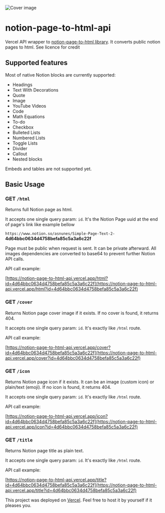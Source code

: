 ![Cover image](_docs/cover.png)

# notion-page-to-html-api

Vercel API wrapper to [notion-page-to-html library](https://github.com/jmlmvi/notion-page-to-html). It converts public notion pages to html.
See licence for credit

## Supported features

Most of native Notion blocks are currently supported:

- Headings
- Text With Decorations
- Quote
- Image
- YouTube Videos
- Code
- Math Equations
- To-do
- Checkbox
- Bulleted Lists
- Numbered Lists
- Toggle Lists
- Divider
- Callout
- Nested blocks

Embeds and tables are not supported yet.

## Basic Usage

### GET `/html`

Returns full Notion page as html.

It accepts one single query param: `id`. It's the Notion Page uuid at the end of page's link like example bellow

`https://www.notion.so/asnunes/Simple-Page-Text-2-`**4d64bbc0634d4758befa85c5a3a6c22f**

Page must be public when request is sent. It can be private afterward. All images dependencies are converted to base64 to prevent further Notion API calls.

API call example:

[https://notion-page-to-html-api.vercel.app/html?id=4d64bbc0634d4758befa85c5a3a6c22f](https://notion-page-to-html-api.vercel.app/html?id=4d64bbc0634d4758befa85c5a3a6c22f)

### GET `/cover`

Returns Notion page cover image if it exists. If no cover is found, it returns 404.

It accepts one single query param: `id`. It's exactly like `/html` route.

API call example:

[https://notion-page-to-html-api.vercel.app/cover?id=4d64bbc0634d4758befa85c5a3a6c22f](https://notion-page-to-html-api.vercel.app/cover?id=4d64bbc0634d4758befa85c5a3a6c22f)

### GET `/icon`

Returns Notion page icon if it exists. It can be an image (custom icon) or plain/text (emoji). If no icon is found, it returns 404.

It accepts one single query param: `id`. It's exactly like `/html` route.

API call example:

[https://notion-page-to-html-api.vercel.app/icon?id=4d64bbc0634d4758befa85c5a3a6c22f](https://notion-page-to-html-api.vercel.app/icon?id=4d64bbc0634d4758befa85c5a3a6c22f)

### GET `/title`

Returns Notion page title as plain text.

It accepts one single query param: `id`. It's exactly like `/html` route.

API call example:

[https://notion-page-to-html-api.vercel.app/title?id=4d64bbc0634d4758befa85c5a3a6c22f](https://notion-page-to-html-api.vercel.app/title?id=4d64bbc0634d4758befa85c5a3a6c22f)

This project was deployed on [Vercel](https://vercel.com/). Feel free to host it by yourself if it pleases you.
